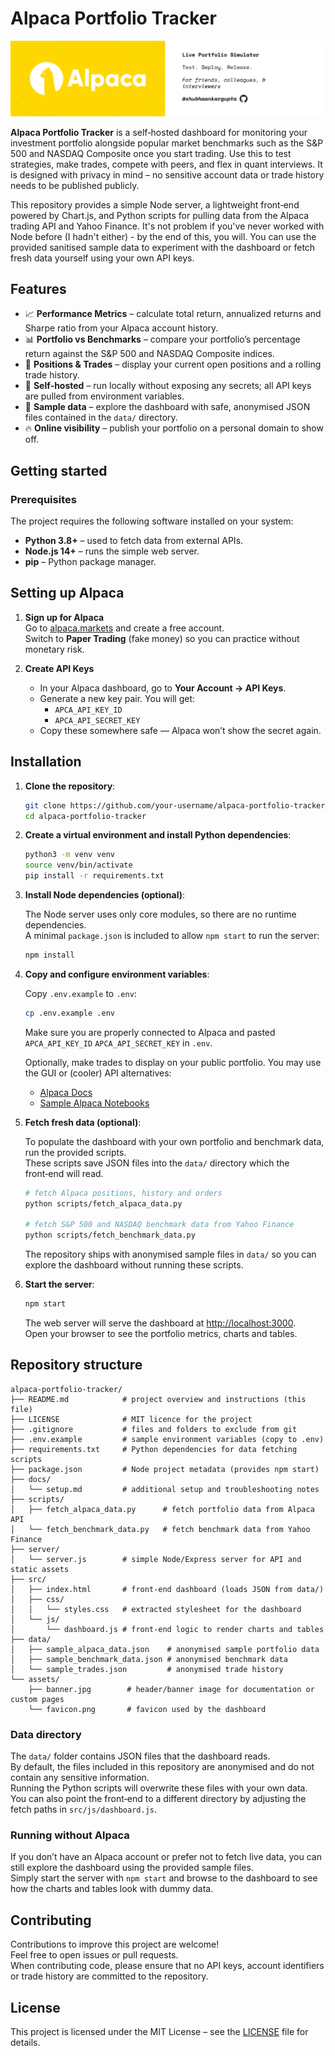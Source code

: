 # Alpaca Portfolio Tracker
![Banner](/assets/alpaca.png "a title")

**Alpaca Portfolio Tracker** is a self‑hosted dashboard for monitoring your investment portfolio alongside popular market benchmarks such as
the S&P 500 and NASDAQ Composite once you start trading. Use this to test strategies, make trades, compete with peers, and flex in quant interviews.
It is designed with privacy in mind – no sensitive account data or trade history needs to be published publicly. 

This repository provides a simple Node server, a lightweight front‑end powered by Chart.js, and Python scripts for pulling data from the Alpaca trading API and Yahoo Finance. It's not problem if you've never worked with Node before (I hadn't either) - by the end of this, you will.
You can use the provided sanitised sample data to experiment with the dashboard or fetch fresh data yourself using your own API keys.  

## Features

- 📈 **Performance Metrics** – calculate total return, annualized returns and Sharpe ratio from your Alpaca account history.
- 📊 **Portfolio vs Benchmarks** – compare your portfolio’s percentage return against the S&P 500 and NASDAQ Composite indices.
- 🧾 **Positions & Trades** – display your current open positions and a rolling trade history.
- 🔧 **Self‑hosted** – run locally without exposing any secrets; all API keys are pulled from environment variables.
- 🧪 **Sample data** – explore the dashboard with safe, anonymised JSON files contained in the `data/` directory.
- 🔥 **Online visibility** – publish your portfolio on a personal domain to show off.

## Getting started

### Prerequisites

The project requires the following software installed on your system:

- **Python 3.8+** – used to fetch data from external APIs.
- **Node.js 14+** – runs the simple web server.
- **pip** – Python package manager.


## Setting up Alpaca

1. **Sign up for Alpaca**  
   Go to [alpaca.markets](https://alpaca.markets) and create a free account.  
   Switch to **Paper Trading** (fake money) so you can practice without monetary risk.

2. **Create API Keys**  
   - In your Alpaca dashboard, go to **Your Account → API Keys**.  
   - Generate a new key pair. You will get:
     - `APCA_API_KEY_ID`
     - `APCA_API_SECRET_KEY`  
   - Copy these somewhere safe — Alpaca won’t show the secret again.



## Installation

1. **Clone the repository**:

   ```bash
   git clone https://github.com/your‑username/alpaca‑portfolio‑tracker.git
   cd alpaca‑portfolio‑tracker
   ```

2. **Create a virtual environment and install Python dependencies**:

   ```bash
   python3 -m venv venv
   source venv/bin/activate
   pip install -r requirements.txt
   ```

3. **Install Node dependencies (optional)**:

   The Node server uses only core modules, so there are no runtime dependencies.  
   A minimal `package.json` is included to allow `npm start` to run the server:

   ```bash
   npm install
   ```

4. **Copy and configure environment variables**:

   Copy `.env.example` to `.env`:
   ```bash
   cp .env.example .env
   ```
   Make sure you are properly connected to Alpaca and pasted `APCA_API_KEY_ID` `APCA_API_SECRET_KEY` in `.env`.

   Optionally, make trades to display on your public portfolio. You may use the GUI or (cooler) API alternatives:

   - [Alpaca Docs](https://github.com/alpacahq/alpaca-py)
   - [Sample Alpaca Notebooks](https://github.com/alpacahq/notebooks)

5. **Fetch fresh data (optional)**:

   To populate the dashboard with your own portfolio and benchmark data, run the provided scripts.  
   These scripts save JSON files into the `data/` directory which the front‑end will read.

   ```bash
   # fetch Alpaca positions, history and orders
   python scripts/fetch_alpaca_data.py

   # fetch S&P 500 and NASDAQ benchmark data from Yahoo Finance
   python scripts/fetch_benchmark_data.py
   ```

   The repository ships with anonymised sample files in `data/` so you can explore the dashboard without running these scripts.

6. **Start the server**:

   ```bash
   npm start
   ```

   The web server will serve the dashboard at [http://localhost:3000](http://localhost:3000).  
   Open your browser to see the portfolio metrics, charts and tables.  



## Repository structure

```
alpaca-portfolio-tracker/
├── README.md            # project overview and instructions (this file)
├── LICENSE              # MIT licence for the project
├── .gitignore           # files and folders to exclude from git
├── .env.example         # sample environment variables (copy to .env)
├── requirements.txt     # Python dependencies for data fetching scripts
├── package.json         # Node project metadata (provides npm start)
├── docs/
│   └── setup.md         # additional setup and troubleshooting notes
├── scripts/
│   ├── fetch_alpaca_data.py      # fetch portfolio data from Alpaca API
│   └── fetch_benchmark_data.py   # fetch benchmark data from Yahoo Finance
├── server/
│   └── server.js        # simple Node/Express server for API and static assets
├── src/
│   ├── index.html       # front‑end dashboard (loads JSON from data/)
│   ├── css/
│   │   └── styles.css   # extracted stylesheet for the dashboard
│   └── js/
│       └── dashboard.js # front‑end logic to render charts and tables
├── data/
│   ├── sample_alpaca_data.json    # anonymised sample portfolio data
│   ├── sample_benchmark_data.json # anonymised benchmark data
│   └── sample_trades.json         # anonymised trade history
└── assets/
    ├── banner.jpg        # header/banner image for documentation or custom pages
    └── favicon.png       # favicon used by the dashboard
```

### Data directory

The `data/` folder contains JSON files that the dashboard reads.  
By default, the files included in this repository are anonymised and do not contain any sensitive information.  
Running the Python scripts will overwrite these files with your own data.  
You can also point the front‑end to a different directory by adjusting the fetch paths in `src/js/dashboard.js`.

### Running without Alpaca

If you don’t have an Alpaca account or prefer not to fetch live data, you can still explore the dashboard using the provided sample files.  
Simply start the server with `npm start` and browse to the dashboard to see how the charts and tables look with dummy data.

## Contributing

Contributions to improve this project are welcome!  
Feel free to open issues or pull requests.  
When contributing code, please ensure that no API keys, account identifiers or trade history are committed to the repository.

## License

This project is licensed under the MIT License – see the [LICENSE](LICENSE) file for details.